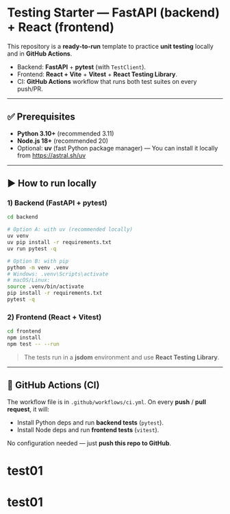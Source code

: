 # Testing Starter — FastAPI (backend) + React (frontend)

This repository is a **ready-to-run** template to practice **unit testing** locally and in **GitHub Actions**.

- Backend: **FastAPI** + **pytest** (with `TestClient`).
- Frontend: **React + Vite** + **Vitest** + **React Testing Library**.
- CI: **GitHub Actions** workflow that runs both test suites on every push/PR.

---

## ✅ Prerequisites
- **Python 3.10+** (recommended 3.11)
- **Node.js 18+** (recommended 20)
- Optional: **uv** (fast Python package manager) — You can install it locally from https://astral.sh/uv

---

## ▶️ How to run locally

### 1) Backend (FastAPI + pytest)
```bash
cd backend

# Option A: with uv (recommended locally)
uv venv
uv pip install -r requirements.txt
uv run pytest -q

# Option B: with pip
python -m venv .venv
# Windows: .venv\Scripts\activate
# macOS/Linux:
source .venv/bin/activate
pip install -r requirements.txt
pytest -q
```

### 2) Frontend (React + Vitest)
```bash
cd frontend
npm install
npm test -- --run
```
> The tests run in a **jsdom** environment and use **React Testing Library**.

---

## 🤖 GitHub Actions (CI)
The workflow file is in `.github/workflows/ci.yml`. On every **push** / **pull request**, it will:
- Install Python deps and run **backend tests** (`pytest`).
- Install Node deps and run **frontend tests** (`vitest`).

No configuration needed — just **push this repo to GitHub**.
# test01
# test01
